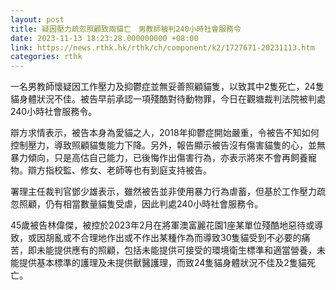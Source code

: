 ```yaml
---
layout: post
title: 疑因壓力疏忽照顧致兩貓亡　男教師被判240小時社會服務令
date: 2023-11-13 18:23:28.000000000 +08:00
link: https://news.rthk.hk/rthk/ch/component/k2/1727671-20231113.htm
categories: rthk
---
```


一名男教師懷疑因工作壓力及抑鬱症並無妥善照顧貓隻，以致其中2隻死亡，24隻貓身體狀況不佳。被告早前承認一項殘酷對待動物罪，今日在觀塘裁判法院被判處240小時社會服務令。

辯方求情表示，被告本身為愛貓之人，2018年抑鬱症開始嚴重，令被告不知如何控制壓力，導致照顧貓隻能力下降。另外，報告顯示被告沒有傷害貓隻的心，並無暴力傾向，只是高估自己能力，已後悔作出傷害行為，亦表示將來不會再飼養寵物。辯方指校監、修女、老師等也有到庭支持被告。

署理主任裁判官鄧少雄表示，雖然被告並非使用暴力行為虐蓄，但基於工作壓力疏忽照顧，仍有相當數量貓隻受虐，因此判處240小時社會服務令。

45歲被告林偉傑，被控於2023年2月在將軍澳富麗花園1座某單位殘酷地惡待或導致，或因胡亂或不合理地作出或不作出某種作為而導致30隻貓受到不必要的痛苦，即未能提供應有的照顧，包括未能提供可接受的環境衛生標準和適當營養，未能提供基本標準的護理及未提供獸醫護理，而致24隻貓身體狀況不佳及2隻貓死亡。
